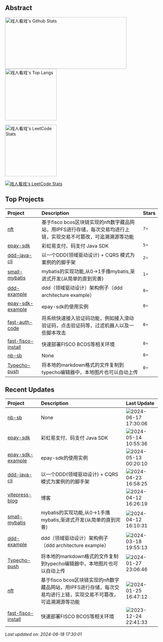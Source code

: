 ## Abstract
<p>
  <img src="https://github-readme-stats.vercel.app/api?username=nb-sb&show_icons=true&hide_border=true" alt="戏人看戏's Github Stats"  width="400px" height="170px"/>
  <img src="https://github-readme-stats.vercel.app/api/top-langs/?username=nb-sb&layout=compact&hide_border=true&langs_count=10" alt="戏人看戏's Top Langs"  height="170px"  /> 
</p>

<a href="#">
<div>
  <span >
    <img src="https://stats.justsong.cn/api/leetcode/?username=nbsb&cn=true" alt="戏人看戏's LeetCode Stats" height="170px" />
  </span>
</div>
<p>
  <img src="https://skillicons.dev/icons?i=c,cpp,go,py,html,css,js,nodejs,java,md,pytorch,tensorflow,flask,fastapi,express,qt,react,cmake,docker,git,linux,nginx,mysql,redis,sqlite,githubactions,heroku,vercel,visualstudio,vscode" alt="戏人看戏's LeetCode Stats"  />
</p>


</a>



## Top Projects
|Project|Description|Stars|
|:--|:--|:--|
|[nft](https://github.com/nb-sb/nft)|基于fisco bcos区块链实现的nft数字藏品网站，用IPFS进行存储，每次交易均进行上链，实现交易不可篡改，可追溯溯源等功能|`7⭐`|
|[epay-sdk](https://github.com/nb-sb/epay-sdk)|彩虹易支付、码支付 Java SDK|`5⭐`|
|[ddd-java-cli](https://github.com/nb-sb/ddd-java-cli)|以一个DDD(领域驱动设计) + CQRS 模式为案例的的脚手架|`2⭐`|
|[small-mybatis](https://github.com/nb-sb/small-mybatis)|mybatis的实现功能,从0->1手撸mybatis,渐进式开发(从简单的直到完善)|`1⭐`|
|[ddd-example](https://github.com/nb-sb/ddd-example)|ddd（领域驱动设计）架构例子（ddd architecture example）|`0⭐`|
|[epay-sdk-example](https://github.com/nb-sb/epay-sdk-example)|epay-sdk的使用实例|`0⭐`|
|[fast-auth-code](https://github.com/nb-sb/fast-auth-code)|将系统快速接入验证码功能，例如接入滑动验证码，点击验证码等，过滤机器人以及一些脚本攻击|`0⭐`|
|[fast-fisco-install](https://github.com/nb-sb/fast-fisco-install)|快速部署FISCO BCOS等相关环境|`0⭐`|
|[nb-sb](https://github.com/nb-sb/nb-sb)|None|`0⭐`|
|[Typecho-push](https://github.com/nb-sb/Typecho-push)|将本地的markdown格式的文件复制到typecho编辑器中，本地图片也可以自动上传|`0⭐`|

## Recent Updates
|Project|Description|Last Update|
|:--|:--|:--|
|[nb-sb](https://github.com/nb-sb/nb-sb)|None|![2024-06-17 17:30:06](https://img.shields.io/badge/2024--06--17-17%3A30%3A06-brightgreen?style=flat-square)|
|[epay-sdk](https://github.com/nb-sb/epay-sdk)|彩虹易支付、码支付 Java SDK|![2024-05-14 10:55:36](https://img.shields.io/badge/2024--05--14-10%3A55%3A36-brightgreen?style=flat-square)|
|[epay-sdk-example](https://github.com/nb-sb/epay-sdk-example)|epay-sdk的使用实例|![2024-05-13 00:20:10](https://img.shields.io/badge/2024--05--13-00%3A20%3A10-brightgreen?style=flat-square)|
|[ddd-java-cli](https://github.com/nb-sb/ddd-java-cli)|以一个DDD(领域驱动设计) + CQRS 模式为案例的的脚手架|![2024-04-23 16:58:25](https://img.shields.io/badge/2024--04--23-16%3A58%3A25-brightgreen?style=flat-square)|
|[vitepress-blog](https://github.com/nb-sb/vitepress-blog)|博客|![2024-04-12 16:26:19](https://img.shields.io/badge/2024--04--12-16%3A26%3A19-brightgreen?style=flat-square)|
|[small-mybatis](https://github.com/nb-sb/small-mybatis)|mybatis的实现功能,从0->1手撸mybatis,渐进式开发(从简单的直到完善)|![2024-04-12 16:10:31](https://img.shields.io/badge/2024--04--12-16%3A10%3A31-brightgreen?style=flat-square)|
|[ddd-example](https://github.com/nb-sb/ddd-example)|ddd（领域驱动设计）架构例子（ddd architecture example）|![2024-03-18 19:55:13](https://img.shields.io/badge/2024--03--18-19%3A55%3A13-brightgreen?style=flat-square)|
|[Typecho-push](https://github.com/nb-sb/Typecho-push)|将本地的markdown格式的文件复制到typecho编辑器中，本地图片也可以自动上传|![2024-01-27 23:06:46](https://img.shields.io/badge/2024--01--27-23%3A06%3A46-brightgreen?style=flat-square)|
|[nft](https://github.com/nb-sb/nft)|基于fisco bcos区块链实现的nft数字藏品网站，用IPFS进行存储，每次交易均进行上链，实现交易不可篡改，可追溯溯源等功能|![2024-01-25 16:47:12](https://img.shields.io/badge/2024--01--25-16%3A47%3A12-brightgreen?style=flat-square)|
|[fast-fisco-install](https://github.com/nb-sb/fast-fisco-install)|快速部署FISCO BCOS等相关环境|![2023-12-24 22:41:33](https://img.shields.io/badge/2023--12--24-22%3A41%3A33-brightgreen?style=flat-square)|



*Last updated on: 2024-06-18 17:30:01*
